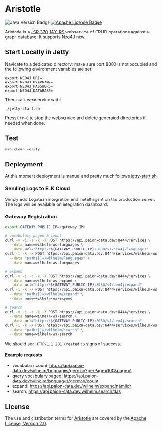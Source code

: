 Aristotle
=========

![Java Version Badge][Java Version Badge]
[![Apache License Badge]][Apache License, Version 2.0]

Aristotle is a [JSR 370] [JAX-RS] webservice of CRUD operations against a graph database. It supports Neo4J now.

Start Locally in Jetty
----------------------

Navigate to a dedicated directory; make sure port 8080 is not occupied and the following environment variables are set:

```console
export NEO4J_URI=
export NEO4J_USERNAME=
export NEO4J_PASSWORD=
export NEO4J_DATABASE=
```

Then start webservice with:

```bash
./jetty-start.sh
```

Press `Ctr-C` to stop the webservice and delete generated directories if needed when done.

Test
----

```console
mvn clean verify
```

Deployment
----------

At this moment deployment is manual and pretty much follows [jetty-start.sh](./jetty-start.sh)

### Sending Logs to ELK Cloud

Simply add Logstash integration and install agent on the production server. The logs will be available on integration
dashboard.

### Gateway Registration

```bash
export GATEWAY_PUBLIC_IP=<gateway IP>

# vocabulary paged & count
curl -v -i -s -k -X POST https://api.paion-data.dev:8444/services \
  --data name=wilhelm-ws-languages \
  --data url="http://${GATEWAY_PUBLIC_IP}:8080/v1/neo4j/languages"
curl -i -k -X POST https://api.paion-data.dev:8444/services/wilhelm-ws-languages/routes \
  --data "paths[]=/wilhelm/languages" \
  --data name=wilhelm-ws-languages

# expand
curl -v -i -s -k -X POST https://api.paion-data.dev:8444/services \
  --data name=wilhelm-ws-expand \
  --data url="http://${GATEWAY_PUBLIC_IP}:8080/v1/neo4j/expand"
curl -i -k -X POST https://api.paion-data.dev:8444/services/wilhelm-ws-expand/routes \
  --data "paths[]=/wilhelm/expand" \
  --data name=wilhelm-ws-expand

# search
curl -v -i -s -k -X POST https://api.paion-data.dev:8444/services \
  --data name=wilhelm-ws-search \
  --data url="http://${GATEWAY_PUBLIC_IP}:8080/v1/neo4j/search"
curl -i -k -X POST https://api.paion-data.dev:8444/services/wilhelm-ws-search/routes \
  --data "paths[]=/wilhelm/search" \
  --data name=wilhelm-ws-search
```

We should see `HTTP/1.1 201 Created` as signs of success.

#### Example requests

- vocabulary count: https://api.paion-data.dev/wilhelm/languages/german?perPage=100&page=1
- query vocabulary paged: https://api.paion-data.dev/wilhelm/languages/german/count
- expand: https://api.paion-data.dev/wilhelm/expand/nämlich
- search: https://api.paion-data.dev/wilhelm/search/das

License
-------

The use and distribution terms for [Aristotle]() are covered by the [Apache License, Version 2.0].

[Apache License Badge]: https://img.shields.io/badge/Apache%202.0-F25910.svg?style=for-the-badge&logo=Apache&logoColor=white
[Apache License, Version 2.0]: https://www.apache.org/licenses/LICENSE-2.0

[Java Version Badge]: https://img.shields.io/badge/Java-17-brightgreen?style=for-the-badge&logo=OpenJDK&logoColor=white
[JAX-RS]: https://jcp.org/en/jsr/detail?id=370
[JSR 370]: https://jcp.org/en/jsr/detail?id=370
